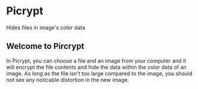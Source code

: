 # Picrypt
Hides files in image's color data

## Welcome to Pircrypt
In Picrypt, you can choose a file and an image from your computer and it will encrypt the file contents and hide the data within the color data of an image. As long as the file isn't too large compared to the image, you should not see any noticable distortion in the new image.

